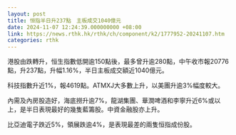 ```yaml
---
layout: post
title: 恒指半日升237點　主板成交1040億元
date: 2024-11-07 12:24:39.000000000 +08:00
link: https://news.rthk.hk/rthk/ch/component/k2/1777952-20241107.htm
categories: rthk
---
```


港股由跌轉升，恒生指數低開逾150點後，最多曾升逾280點，中午收市報20776點，升237點，升幅1.16%，半日主板成交額近1040億元。

科技指數升近1%，報4619點。ATMXJ大多數上升，以美團升逾3%幅度較大。

內需及內房股造好，海底撈升逾7%，龍湖集團、華潤啤酒和李寧升近6%或以上，是半日表現最好的幾隻藍籌股。中資金融股亦上升。

比亞迪電子跌近5%，領展跌逾4%，是表現最差的兩隻恒指成份股。

